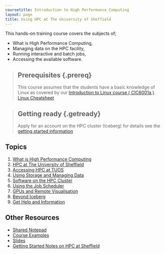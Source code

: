 ```yaml
---
coursetitle: Introduction to High Performance Computing
layout: page
title: Using HPC at The University of Sheffield
---
```

This hands-on training course covers the subjects of;

 *   What is High Performance Computing,
 *   Managing data on the HPC facility,
 *   Running interactive and batch jobs,
 *   Accessing the available software.



> ## Prerequisites {.prereq}
>
>This course assumes that the students have a basic knowledge of Linux as covered by our [Introduction to Linux course ( CIC6001a )](http://www.shef.ac.uk/cics/research/training/linux).
>[Linux Cheatsheet](http://rcg.group.shef.ac.uk/courses/linux/shell-cheatsheet.html)


> ## Getting ready {.getready}
>
> Apply for an account on the HPC cluster (Iceberg)
> for details see the [getting started information](http://rcg.group.shef.ac.uk/iceberg/getting_started/index.html#getting-started)

## Topics

1.  [What is High Performance Computing](https://sites.google.com/a/sheffield.ac.uk/hpchub/research-groups)
2.  [HPC at The University of Sheffield](http://rcg.group.shef.ac.uk/iceberg/)
3.  [Accessing HPC at TUOS](http://www.shef.ac.uk/wrgrid/using/access)
4.  [Using Storage and Managing Data](http://www.shef.ac.uk/wrgrid/data)
5.  [Software on the HPC Cluster](http://rcg.group.shef.ac.uk/iceberg/software/index.html#software)
6.  [Using the Job Scheduler](http://www.shef.ac.uk/wrgrid/using/runbatch)
7.  [GPUs and Remote Visualisation](http://rcg.group.shef.ac.uk/iceberg/gpu/)
8.  [Beyond Iceberg ](http://www.shef.ac.uk/wrgrid/n8)
9.  [Get Help and Information](http://www.shef.ac.uk/wrgrid/contacts)

## Other Resources

*   [Shared Notepad](https://etherpad.mozilla.org/CzIWonFrAs)
*   [Course Examples](http://rcg.group.shef.ac.uk/courses/hpcintro/downloads/hpc-intro.tgz)
*   [Slides](http://rcg.group.shef.ac.uk/courses/hpcintro/downloads/hpc_sheffield_intro_2015.ppt)
*   [Getting Started Notes on HPC at Sheffield](http://rcg.group.shef.ac.uk/iceberg/icebergDocumentation.pdf)

